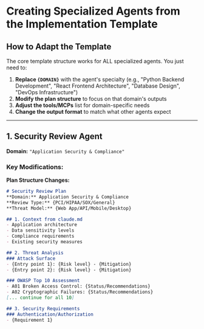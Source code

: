 # Creating Specialized Agents from the Implementation Template

## How to Adapt the Template

The core template structure works for ALL specialized agents. You just need to:

1. **Replace `{DOMAIN}`** with the agent's specialty (e.g., "Python Backend Development", "React Frontend Architecture", "Database Design", "DevOps Infrastructure")
2. **Modify the plan structure** to focus on that domain's outputs
3. **Adjust the tools/MCPs** list for domain-specific needs
4. **Change the output format** to match what other agents expect

---

## 1. Security Review Agent

**Domain:** `"Application Security & Compliance"`

### Key Modifications:

**Plan Structure Changes:**
```markdown
# Security Review Plan
**Domain:** Application Security & Compliance
**Review Type:** {PCI/HIPAA/SOX/General}
**Threat Model:** {Web App/API/Mobile/Desktop}

## 1. Context from claude.md
- Application architecture
- Data sensitivity levels
- Compliance requirements
- Existing security measures

## 2. Threat Analysis
### Attack Surface
- {Entry point 1}: {Risk level} - {Mitigation}
- {Entry point 2}: {Risk level} - {Mitigation}

### OWASP Top 10 Assessment
- A01 Broken Access Control: {Status/Recommendations}
- A02 Cryptographic Failures: {Status/Recommendations}
[... continue for all 10]

## 3. Security Requirements
### Authentication/Authorization
- {Requirement 1}